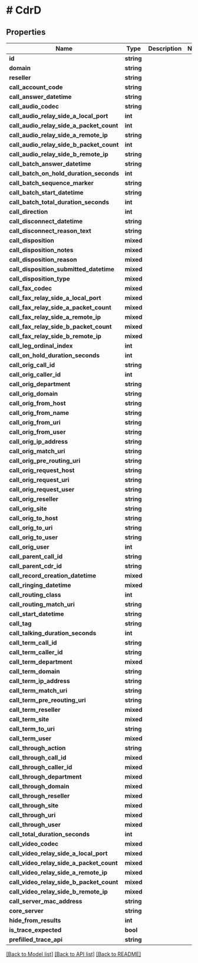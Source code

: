 # # CdrD

## Properties

Name | Type | Description | Notes
------------ | ------------- | ------------- | -------------
**id** | **string** |  |
**domain** | **string** |  |
**reseller** | **string** |  |
**call_account_code** | **string** |  |
**call_answer_datetime** | **string** |  |
**call_audio_codec** | **string** |  |
**call_audio_relay_side_a_local_port** | **int** |  |
**call_audio_relay_side_a_packet_count** | **int** |  |
**call_audio_relay_side_a_remote_ip** | **string** |  |
**call_audio_relay_side_b_packet_count** | **int** |  |
**call_audio_relay_side_b_remote_ip** | **string** |  |
**call_batch_answer_datetime** | **string** |  |
**call_batch_on_hold_duration_seconds** | **int** |  |
**call_batch_sequence_marker** | **string** |  |
**call_batch_start_datetime** | **string** |  |
**call_batch_total_duration_seconds** | **int** |  |
**call_direction** | **int** |  |
**call_disconnect_datetime** | **string** |  |
**call_disconnect_reason_text** | **string** |  |
**call_disposition** | **mixed** |  |
**call_disposition_notes** | **mixed** |  |
**call_disposition_reason** | **mixed** |  |
**call_disposition_submitted_datetime** | **mixed** |  |
**call_disposition_type** | **mixed** |  |
**call_fax_codec** | **mixed** |  |
**call_fax_relay_side_a_local_port** | **mixed** |  |
**call_fax_relay_side_a_packet_count** | **mixed** |  |
**call_fax_relay_side_a_remote_ip** | **mixed** |  |
**call_fax_relay_side_b_packet_count** | **mixed** |  |
**call_fax_relay_side_b_remote_ip** | **mixed** |  |
**call_leg_ordinal_index** | **int** |  |
**call_on_hold_duration_seconds** | **int** |  |
**call_orig_call_id** | **string** |  |
**call_orig_caller_id** | **int** |  |
**call_orig_department** | **string** |  |
**call_orig_domain** | **string** |  |
**call_orig_from_host** | **string** |  |
**call_orig_from_name** | **string** |  |
**call_orig_from_uri** | **string** |  |
**call_orig_from_user** | **string** |  |
**call_orig_ip_address** | **string** |  |
**call_orig_match_uri** | **string** |  |
**call_orig_pre_routing_uri** | **string** |  |
**call_orig_request_host** | **string** |  |
**call_orig_request_uri** | **string** |  |
**call_orig_request_user** | **string** |  |
**call_orig_reseller** | **string** |  |
**call_orig_site** | **string** |  |
**call_orig_to_host** | **string** |  |
**call_orig_to_uri** | **string** |  |
**call_orig_to_user** | **string** |  |
**call_orig_user** | **int** |  |
**call_parent_call_id** | **string** |  |
**call_parent_cdr_id** | **string** |  |
**call_record_creation_datetime** | **mixed** |  |
**call_ringing_datetime** | **mixed** |  |
**call_routing_class** | **int** |  |
**call_routing_match_uri** | **string** |  |
**call_start_datetime** | **string** |  |
**call_tag** | **string** |  |
**call_talking_duration_seconds** | **int** |  |
**call_term_call_id** | **string** |  |
**call_term_caller_id** | **string** |  |
**call_term_department** | **mixed** |  |
**call_term_domain** | **string** |  |
**call_term_ip_address** | **string** |  |
**call_term_match_uri** | **string** |  |
**call_term_pre_reouting_uri** | **string** |  |
**call_term_reseller** | **mixed** |  |
**call_term_site** | **mixed** |  |
**call_term_to_uri** | **string** |  |
**call_term_user** | **mixed** |  |
**call_through_action** | **string** |  |
**call_through_call_id** | **mixed** |  |
**call_through_caller_id** | **mixed** |  |
**call_through_department** | **mixed** |  |
**call_through_domain** | **mixed** |  |
**call_through_reseller** | **mixed** |  |
**call_through_site** | **mixed** |  |
**call_through_uri** | **mixed** |  |
**call_through_user** | **mixed** |  |
**call_total_duration_seconds** | **int** |  |
**call_video_codec** | **mixed** |  |
**call_video_relay_side_a_local_port** | **mixed** |  |
**call_video_relay_side_a_packet_count** | **mixed** |  |
**call_video_relay_side_a_remote_ip** | **mixed** |  |
**call_video_relay_side_b_packet_count** | **mixed** |  |
**call_video_relay_side_b_remote_ip** | **mixed** |  |
**call_server_mac_address** | **string** |  |
**core_server** | **string** |  |
**hide_from_results** | **int** |  |
**is_trace_expected** | **bool** |  |
**prefilled_trace_api** | **string** |  |

[[Back to Model list]](../../README.md#models) [[Back to API list]](../../README.md#endpoints) [[Back to README]](../../README.md)
